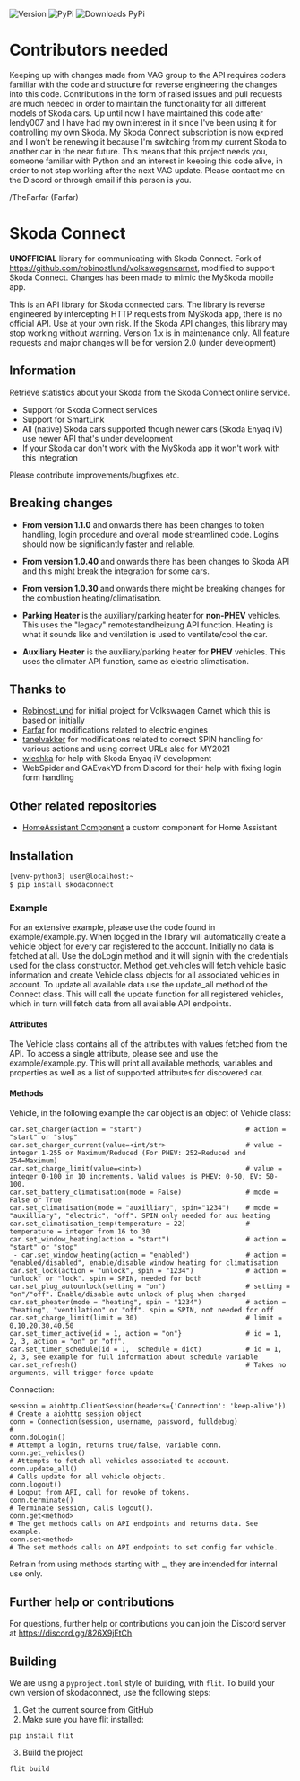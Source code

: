 ![Version](https://img.shields.io/github/v/release/lendy007/skodaconnect?include_prereleases)
![PyPi](https://img.shields.io/pypi/v/skodaconnect?label=latest%20pypi)
![Downloads PyPi](https://img.shields.io/pypi/dm/skodaconnect)

# **Contributors needed**
Keeping up with changes made from VAG group to the API requires coders familiar with the code and structure for reverse engineering the changes into this code. Contributions in the form of raised issues and pull requests are much needed in order to maintain the functionality for all different models of Skoda cars.
Up until now I have maintained this code after lendy007 and I have had my own interest in it since I've been using it for controlling my own Skoda. My Skoda Connect subscription is now expired and I won't be renewing it because I'm switching from my current Skoda to another car in the near future. This means that this project needs you, someone familiar with Python and an interest in keeping this code alive, in order to not stop working after the next VAG update.
Please contact me on the Discord or through email if this person is you.

/TheFarfar (Farfar)

# Skoda Connect
**UNOFFICIAL** library for communicating with Skoda Connect.
Fork of https://github.com/robinostlund/volkswagencarnet,
modified to support Skoda Connect.
Changes has been made to mimic the MySkoda mobile app.

This is an API library for Skoda connected cars.
The library is reverse engineered by intercepting HTTP requests from
MySkoda app, there is no official API. Use at your own risk.
If the Skoda API changes, this library may stop working without warning.
Version 1.x is in maintenance only.
All feature requests and major changes will be for version 2.0 (under development)

## Information

Retrieve statistics about your Skoda from the Skoda Connect online service.
* Support for Skoda Connect services
* Support for SmartLink
* All (native) Skoda cars supported though newer cars (Skoda Enyaq iV) use newer API that's under development
* If your Skoda car don't work with the MySkoda app it won't work with this integration

Please contribute improvements/bugfixes etc.

## Breaking changes

- **From version 1.1.0** and onwards there has been changes to token handling, login procedure and overall mode streamlined code. Logins should now be significantly faster and reliable.

- **From version 1.0.40** and onwards there has been changes to Skoda API and this might break the integration for some cars.

- **From version 1.0.30** and onwards there might be breaking changes for the combustion heating/climatisation.

- **Parking Heater** is the auxiliary/parking heater for **non-PHEV** vehicles. This uses the "legacy" remotestandheizung API function.
Heating is what it sounds like and ventilation is used to ventilate/cool the car.

- **Auxiliary Heater** is the auxiliary/parking heater for **PHEV** vehicles. This uses the climater API function, same as electric climatisation.

## Thanks to

- [RobinostLund](https://github.com/robinostlund/volkswagencarnet) for initial project for Volkswagen Carnet which this is based on initially
- [Farfar](https://github.com/Farfar) for modifications related to electric engines
- [tanelvakker](https://github.com/tanelvakker) for modifications related to correct SPIN handling for various actions and using correct URLs also for MY2021
- [wieshka](https://github.com/wieshka) for help with Skoda Enyaq iV development
- WebSpider and GAEvakYD from Discord for their help with fixing login form handling

## Other related repositories

- [HomeAssistant Component](https://github.com/lendy007/homeassistant-skodaconnect) a custom component for Home Assistant

## Installation

```sh
[venv-python3] user@localhost:~
$ pip install skodaconnect
```

### Example

For an extensive example, please use the code found in example/example.py.
When logged in the library will automatically create a vehicle object for every car registered to the account. Initially no data is fetched at all. Use the doLogin method and it will signin with the credentials used for the class constructor.
Method get_vehicles will fetch vehicle basic information and create Vehicle class objects for all associated vehicles in account.
To update all available data use the update_all method of the Connect class. This will call the update function for all registered vehicles, which in turn will fetch data from all available API endpoints.

#### Attributes
The Vehicle class contains all of the attributes with values fetched from the API.
To access a single attribute, please see and use the example/example.py.
This will print all available methods, variables and properties as well as a list of supported attributes for discovered car.

#### Methods
Vehicle, in the following example the car object is an object of Vehicle class:
```
car.set_charger(action = "start")                          # action = "start" or "stop"
car.set_charger_current(value=<int/str>                    # value = integer 1-255 or Maximum/Reduced (For PHEV: 252=Reduced and 254=Maximum)
car.set_charge_limit(value=<int>)                          # value = integer 0-100 in 10 increments. Valid values is PHEV: 0-50, EV: 50-100.
car.set_battery_climatisation(mode = False)                # mode = False or True
car.set_climatisation(mode = "auxilliary", spin="1234")    # mode = "auxilliary", "electric", "off". SPIN only needed for aux heating
car.set_climatisation_temp(temperature = 22)               # temperature = integer from 16 to 30
car.set_window_heating(action = "start")                   # action = "start" or "stop"
 - car.set_window_heating(action = "enabled")              # action = "enabled/disabled", enable/disable window heating for climatisation
car.set_lock(action = "unlock", spin = "1234")             # action = "unlock" or "lock". spin = SPIN, needed for both
car.set_plug_autounlock(setting = "on")                    # setting = "on"/"off". Enable/disable auto unlock of plug when charged
car.set_pheater(mode = "heating", spin = "1234")           # action = "heating", "ventilation" or "off". spin = SPIN, not needed for off
car.set_charge_limit(limit = 30)                           # limit = 0,10,20,30,40,50
car.set_timer_active(id = 1, action = "on"}                # id = 1, 2, 3, action = "on" or "off".
car.set_timer_schedule(id = 1,  schedule = dict)           # id = 1, 2, 3, see example for full information about schedule variable
car.set_refresh()                                          # Takes no arguments, will trigger force update
```

Connection:
```
session = aiohttp.ClientSession(headers={'Connection': 'keep-alive'})   # Create a aiohttp session object
conn = Connection(session, username, password, fulldebug)               #
conn.doLogin()                                                         # Attempt a login, returns true/false, variable conn.
conn.get_vehicles()                                                     # Attempts to fetch all vehicles associated to account.
conn.update_all()                                                       # Calls update for all vehicle objects.
conn.logout()                                                           # Logout from API, call for revoke of tokens.
conn.terminate()                                                        # Terminate session, calls logout().
conn.get<method>                                                        # The get methods calls on API endpoints and returns data. See example.
conn.set<method>                                                        # The set methods calls on API endpoints to set config for vehicle.
```
Refrain from using methods starting with _, they are intended for internal use only.

## Further help or contributions
For questions, further help or contributions you can join the Discord server at https://discord.gg/826X9jEtCh

## Building
We are using a `pyproject.toml` style of building, with `flit`.
To build your own version of skodaconnect, use the following steps:

1. Get the current source from GitHub
2. Make sure you have flit installed:
```
pip install flit
```
3. Build the project
```
flit build
```
